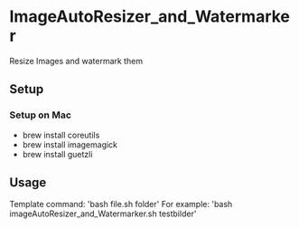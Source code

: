 # ImageAutoResizer_and_Watermarker
Resize Images and watermark them


## Setup

### Setup on Mac
- brew install coreutils
- brew install imagemagick
- brew install guetzli

## Usage
Template command: 'bash file.sh folder'
For example: 'bash imageAutoResizer_and_Watermarker.sh testbilder'